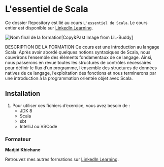 # L'essentiel de Scala

Ce dossier Repository est lié au cours `L'essentiel de Scala`. Le cours entier est disponible sur [LinkedIn Learning][lil-course-url].

![Nom final de la formation][lil-thumbnail-url][Copy&Past Image from LiL-Buddy] 

DESCRIPTION DE LA FORMATION 
Ce cours est une introduction au langage Scala. Après avoir abordé quelques notions syntaxiques de Scala, nous couvrirons l’ensemble des éléments fondamentaux de ce langage. Ainsi, nous passerons en revue toutes les structures de contrôles nécessaires pour définir le flux d’un programme, l’ensemble des structures de données natives de ce langage, l’exploitation des fonctions et nous terminerons par une introduction à la programmation orientée objet avec Scala. 

## Installation

1. Pour utiliser ces fichiers d’exercice, vous avez besoin de : 
   - JDK 8
   - Scala
   - sbt
   - IntelliJ ou VSCode
 

### Formateur

**Madjid Khichane** 

Retrouvez mes autres formations sur [LinkedIn Learning][lil-URL-trainer].

[0]: # (Replace these placeholder URLs with actual course URLs)
[lil-course-url]: https://www.linkedin.com
[lil-thumbnail-url]: https:
[lil-URL-trainer]: https://www.linkedin.com/learning/instructors/madjid-khichane

[1]: # (End of FR-Instruction ###############################################################################################)
